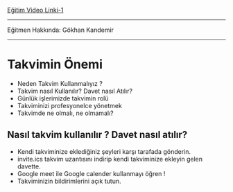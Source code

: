 [Eğitim Video Linki-1](https://www.youtube.com/watch?v=0sUwIGBoFHI)

---

Eğitmen Hakkında: Gökhan Kandemir

---

# Takvimin Önemi

* Neden Takvim Kullanmalıyız ?
* Takvim nasıl Kullanılır? Davet nasıl Atılır?
* Günlük işlerimizde takvimin rolü
* Takviminizi profesyonelce yönetmek
* Takvimde ne olmalı, ne olmamalı?

## Nasıl takvim kullanılır ? Davet nasıl atılır?

* Kendi takviminize eklediğiniz şeyleri karşı tarafada gönderin.
* invite.ics takvim uzantısını indirip kendi takviminize ekleyin gelen davette.
* Google meet ile Google calender kullanmayı öğren !
* Takviminizin bildirimlerini açık tutun.